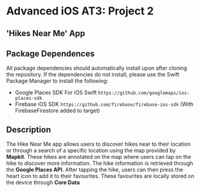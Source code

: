 # Advanced iOS AT3: Project 2 

## 'Hikes Near Me' App

## Package Dependences

All package dependencies should automatically install upon after cloning the repository.
If the dependencies do not install, please use the Swift Package Manager to install the following:

- Google Places SDK For iOS Swift ``` https://github.com/googlemaps/ios-places-sdk ```
- Firebase iOS SDK ``` https://github.com/firebase/firebase-ios-sdk ``` (With FirebaseFirestore added to target)

## Description
The Hike Near Me app allows users to discover hikes near to their location or through a search of a specific location using the map provided by **Mapkit**.
These hikes are annotated on the map where users can tap on the hike to discover more information. The hike information is retrieved through the **Google Places API**.
After tapping the hike, users can then press the heart icon to add it to their favourites. These favourites are locally stored on the device through **Core Data**

